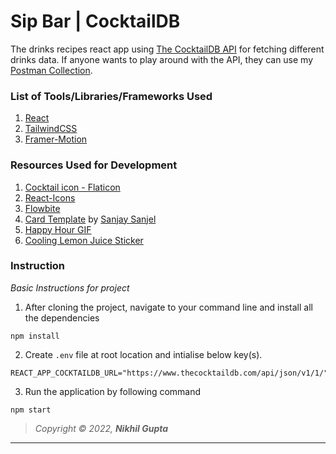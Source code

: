 # Sip Bar | CocktailDB

The drinks recipes react app using [The CocktailDB API](https://www.thecocktaildb.com/api.php) for fetching different drinks data. If anyone wants to play around with the API, they can use my [Postman Collection](https://www.getpostman.com/collections/2ad0ca409f240ec68977).

### List of Tools/Libraries/Frameworks Used

1. [React](https://reactjs.org/)
2. [TailwindCSS](https://tailwindcss.com/)
3. [Framer-Motion](https://framer.com)

### Resources Used for Development

1. [Cocktail icon - Flaticon](https://www.flaticon.com/free-icons/cocktail)
2. [React-Icons](https://react-icons.github.io/react-icons)
3. [Flowbite](https://flowbite.com/)
4. [Card Template](https://ordinarycoders.com/blog/article/17-tailwindcss-cards) by [Sanjay Sanjel](https://codepen.io/sanjaysanjel)
5. [Happy Hour GIF](https://giphy.com/gifs/studiosoriginals-26n6xrzonxR7plW9y)
6. [Cooling Lemon Juice Sticker](https://giphy.com/stickers/lemon-lemonade-citrus-dU5vy5VhEqPToSHXAm)

### Instruction

_Basic Instructions for project_

1. After cloning the project, navigate to your command line and install all the dependencies

```
npm install
```

2. Create `.env` file at root location and intialise below key(s).

```
REACT_APP_COCKTAILDB_URL="https://www.thecocktaildb.com/api/json/v1/1/"
```

3. Run the application by following command

```
npm start
```

> _Copyright © 2022, **Nikhil Gupta**_

---
